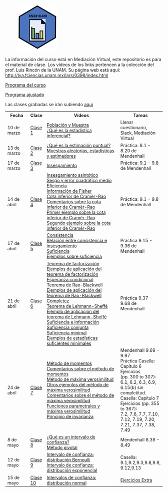 <figure>
  <img src="hexagone_final.png" width="30%">
</figure>

La información del curso está en Mediación Virtual, este repositorio es para el material de clase. Los vídeos de los links pertencen a la colección del prof. Luis Rincón de la UNAM. Su página web está aquí: http://lya.fciencias.unam.mx/lars/0398/index.html

[Programa del curso](http://www.estadistica.ucr.ac.cr/images/EEST/Programas/Bachi/2020/I_Ciclo/Programa-XS-3310.pdf)

[Programa ajustado](XS3310_programa_ajustado.pdf)

Las clases grabadas se irán subiendo [aquí](https://www.youtube.com/watch?v=l04P7bqvcls&list=PLlaFtRFczerjP7C8R6ezfx6Za8DTGXJl-) 

<table style="width:100%">
  <tr>
    <th width="15%"> Fecha </th>
    <th width="10%">  Clase </th>
     <th width="50%">  Vídeos </th>
    <th width="25%">  Tareas </th>
  </tr>
  <tr>
    <td> 10 de marzo </td>
    <td>  <a href="XS3310-I20_1.html">Clase 1</a> </td> 
    <td>  <a href="https://youtu.be/JLNaZ1TxS_8">Población y Muestra</a> <br>
          <a href="https://youtu.be/N_Bnk9Wq7E4">¿Qué es la estadística inferencial?</a> </td> 
    <td> Llenar cuestionario, Slack, Mediación Virtual </td>
  </tr>
  <tr>
    <td> 13 de marzo </td>
    <td>  <a href="XS3310-I20_2.html">Clase 2</a> </td> 
    <td>  <a href="https://youtu.be/-9who67ocEQ">¿Qué es la estimación puntual?</a> <br>
          <a href="https://youtu.be/muIrBvecff8">Muestras aleatorias, estadísticas y estimadores</a> </td> 
    <td> Práctica: 8.1 - 8.20 de Mendenhall </td>
  </tr>
  <tr>
    <td> 17 de marzo </td>
    <td>  <a href="XS3310-I20_3.html">Clase 3</a> </td> 
    <td>  <a href="https://youtu.be/-VQvT1ZV8dc">Insesgamiento</a> </td> 
    <td> Práctica: 9.1 - 9.8 de Mendenhall </td>
  </tr>
  <tr>
    <td> 14 de abril </td>
    <td>  <a href="XS3310-I20_4.html">Clase 4</a> </td>
    <td>  <a href="https://youtu.be/zuuNAjb-fx8">Insesgamiento asintótico</a> <br>
          <a href="https://youtu.be/ya03V8ySoBI">Sesgo y error cuadrático medio</a> <br>
          <a href="https://youtu.be/GD4lUmIo9_g">Eficiencia</a> <br>
          <a href="https://youtu.be/7O-an8MOL7g">Información de Fisher</a> <br>
          <a href="https://youtu.be/e8BhHJKB5Ks">Cota inferior de Cramér-Rao</a> <br>
          <a href="https://youtu.be/q0NI2tftYWg">Comentarios sobre la cota inferior de Cramér-Rao</a> <br>
          <a href="https://youtu.be/YW1ZG1Hgg_k">Primer ejemplo sobre la cota inferior de Cramér-Rao</a> <br>
          <a href="https://youtu.be/faFsaP1YE4U">Segundo ejemplo sobre la cota inferior de Cramér-Rao</a> </td> 
    <td> Práctica: 9.1 - 9.8 de Mendenhall </td>
  </tr>
   <tr>
    <td> 17 de abril </td>
    <td>  <a href="XS3310-I20_5.html">Clase 5</a> </td>
    <td>  <a href="https://youtu.be/cgKK92xrfqo">Consistencia</a> <br>
          <a href="https://youtu.be/wAQ7zs-TmmY">Relación entre consistencia e insesgamiento</a> <br>
          <a href="https://youtu.be/vzG_dIdV5MA">Suficiencia</a> <br>
          <a href="https://youtu.be/1R4QauxorMQ">Ejemplos sobre suficiencia</a> </td> 
    <td> Práctica 9.15 - 9.36 de Mendenhall </td>
  </tr>
   <tr>
    <td> 21 de abril </td>
    <td>  <a href="XS3310-I20_6.html">Clase 6</a> </td>
    <td>  <a href="https://www.youtube.com/watch?v=Vgn4gdbqd0M">Teorema de factorizaci&oacute;n</a> <br>
          <a href="https://www.youtube.com/watch?v=xI9H4F35eVw">Ejemplos de aplicaci&oacute;n del teorema de factorizaci&oacute;n</a> <br>
          <a href="https://www.youtube.com/watch?v=38qjzQ0PRRE">Esperanza condicional</a> <br>
          <a href="https://www.youtube.com/watch?v=o4O8eKhd0u0">Teorema de Rao-Blackwell</a> <br>
          <a href="https://www.youtube.com/watch?v=K3PKgkFKqMA">Ejemplos de aplicaci&oacute;n del teorema de Rao-Blackwell</a> <br>
          <a href="https://www.youtube.com/watch?v=rgZ-BiwRf2o">Completez</a> <br>
          <a href="https://www.youtube.com/watch?v=et3U9snQTgk">Teorema de Lehmann-Sheff&eacute;</a> <br>
          <a href="https://www.youtube.com/watch?v=RS_xpKi5bXU">Ejemplo de aplicaci&oacute;n del teorema de Lehmann-Sheff&eacute;</a> <br>
          <a href="https://www.youtube.com/watch?v=oNguqtL_ndU">Suficiencia e informaci&oacute;n</a> <br>
          <a href="https://www.youtube.com/watch?v=OTE9OD-DfZM">Suficiencia conjunta</a> <br>
          <a href="https://www.youtube.com/watch?v=5pq1lj1h_Qo">Suficiencia minimal</a> <br>
          <a href="https://www.youtube.com/watch?v=WvlYG_TKPLw">Ejemplos de estad&iacute;sticas suficientes minimales</a> <br> </td> 
    <td> Práctica 9.37 - 9.68 de Mendenhall </td>
  </tr>
     <tr>
    <td> 24 de abril </td>
    <td>  <a href="XS3310-I20_7.html">Clase 7</a> </td>
    <td>  <a href="https://www.youtube.com/watch?v=aMZupzrioao">M&eacute;todo de momentos</a> <br>
<a href="https://www.youtube.com/watch?v=Ow582XJJEiM">Comentarios sobre el m&eacute;todo de momentos</a> <br>
<a href="https://www.youtube.com/watch?v=e3ZJ-7QZM9I">M&eacute;todo de m&aacute;xima verosimilitud</a> <br>
<a href="https://www.youtube.com/watch?v=et-gUA8Uh90">Otros ejemplos del m&eacute;todo de m&aacute;xima verosimilitud</a> <br>
<a href="https://www.youtube.com/watch?v=ClxKI5pENzQ">Comentarios sobre el m&eacute;todo de m&aacute;xima verosimilitud</a> <br>
<a href="https://www.youtube.com/watch?v=bfAPE1aF76Q">Funciones parametrales y m&aacute;xima verosimilitud</a> <br>
<a href="https://www.youtube.com/watch?v=O-mnQ4dWtt4">Principio de invarianza</a> <br>
</td> 
    <td> Mendenhall 9.69 - 9.97  <br> 
    Práctica Casella: Capítulo 6 Ejercicios  <br> (pp. 300 to 307): 6.1, 6.2, 6.3, 6.9, 6.15(b) sin completitud. <br>
Casella: Capítulo 7 Ejercicios (pp. 355 to 367):  <br> 7.2, 7.6, 7.7, 7.10, 7.12, 7.19, 7.20, 7.21, 7.37, 7.38, 7.49 </td>
  </tr>
      <tr>
    <td> 8 de mayo </td>
    <td>  <a href="XS3310-I20_8.html">Clase 8</a> </td>
    <td>  <a href="https://www.youtube.com/watch?v=nNZH9FXnjvM">¿Qué es un intervalo de confianza?</a><br>
<a href="https://www.youtube.com/watch?v=LO2BOtWxMyY">Método pivotal</a><br>
</td> 
    <td> Mendenhall 8.39 - 8.49 <br> </td>
  </tr>
        <tr>
    <td> 12 de mayo </td>
    <td>  <a href="XS3310-I20_9.html">Clase 9</a> </td>
    <td>  <a href="https://www.youtube.com/watch?v=vWnMWhoKad0">Intervalo de confianza: distribuci&oacute;n Bernoulli</a><br>
<a href="https://www.youtube.com/watch?v=VTrZ10vbJfw">Intervalo de confianza: distribuci&oacute;n exponencial</a><br>
</td> 
    <td> Casella: 9.1,9.2,9.3,9.8,9.9, 9.12,9.13 <br> </td>
  </tr>
        <tr>
    <td> 15 de mayo </td>
    <td>  <a href="XS3310-I20_10.html">Clase 10</a> </td>
    <td>  <a href="https://www.youtube.com/watch?v=D_wakA5YsQc">Intervalos de confianza: distribuci&oacute;n normal</a></td> 
    <td> <a href="https://docs.google.com/document/d/1sWLL6TrqvdNtNAAGbescTsNRegp-KPn1hQ-CZPmxc1U/edit">Ejercicios Extra</a> <br> </td>
  </tr>
</table>



  

